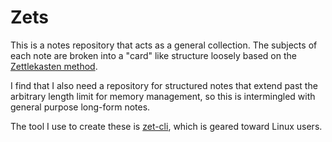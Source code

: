 # Zets
This is a notes repository that acts as a general collection. The subjects of
each note are broken into a "card" like structure loosely based on the
[Zettlekasten method](https://en.wikipedia.org/wiki/Zettelkasten).

I find that I also need a repository for structured notes that extend past the
arbitrary length limit for memory management, so this is intermingled with
general purpose long-form notes.

The tool I use to create these is [zet-cli](https://github.com/mattdood/zet-cli), which is
geared toward Linux users.
